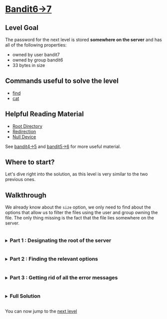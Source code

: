 # [Bandit6->7](https://overthewire.org/wargames/bandit/bandit7.html)

## Level Goal

The password for the next level is stored **somewhere on the server** and has all of the following properties:

-	owned by user bandit7
-	owned by group bandit6
-	33 bytes in size

## Commands useful to solve the level

- [find](https://www.gnu.org/software/findutils/manual/html_mono/find.html)
- [cat](https://www.gnu.org/software/coreutils/manual/coreutils.html#cat-invocation)

## Helpful Reading Material

- [Root Directory](https://en.wikipedia.org/wiki/Root_directory)
- [Redirection](https://en.wikipedia.org/wiki/Redirection_\(computing\))
- [Null Device](https://en.wikipedia.org/wiki/Null_device)

See [bandit4->5](/bandit/bandit4.md) and [bandit5->6](/bandit/bandit5.md) for more useful material.

## Where to start?

Let's dive right into the solution, as this level is very similar to the two previous ones.

## Walkthrough

We already know about the `size` option, we only need to find about the options that allow us to filter the 
files using the user and group owning the file. The only thing missing is the fact that the file lies somewhere 
on the server. 


<details>
<summary><h3 style="display:inline-block">Part 1 : Designating the root of the server</h3></summary>


<details>
<summary>Hint</summary>

Read about the [Root Directory](https://en.wikipedia.org/wiki/Root_directory)
</details>

<details>
<summary>Solution</summary>

From the reading material, we know that we can designate the root of the server with the character `/`.
The command `find /` will allow us to search everywhere in the server.
</details>
</details>


<details>
<summary><h3 style="display:inline-block">Part 2 : Finding the relevant options</h3></summary>

<details>
<summary>Hint</summary>

All the options we're looking for are in the section 2 of the [gnu findutils documentation](https://www.gnu.org/software/findutils/manual/html_mono/find.html)
</details>

<details>
<summary>Solution</summary>

Let's take a look at the [section 2.8](https://www.gnu.org/software/findutils/manual/html_mono/find.html#Owner). In this section we can see the two options :

-	`user`
-	`group`

Thus we can deduce the resulting command : `find / -user bandit7 -group bandit6 -size 33c`. We just have to `cat` the resulting file to get the password.

</details>
</details>


<details>
<summary><h3 style="display:inline-block">Part 3 : Getting rid of all the error messages</h3></summary>

Right now, you can see that the output is pretty useless, indeed we need to get rid of all the "Permission denied" messages.<br/>
We need to find a way to get rid of all these error messages, unfortunately `find` doesn't allow us to do so, but there is a way to get rid of these messages 
by putting them in a special file.


<details>
<summary>Hint</summary>

The information we need lies in two different places. Try to look into :
- the [section 3](https://www.gnu.org/software/bash/manual/bash.html) of the gnu bash manual
- the [null(4)](https://man7.org/linux/man-pages/man4/null.4.html) man page

</blockquote>
</details>

<details>
<summary>Solution</summary>

In the [section 3.6.2](https://www.gnu.org/software/bash/manual/bash.html#Redirecting-Output) of the gnu bash manual, we can learn more about output redirection. 
I think this isn't written directly (but I may be wrong) in the documentation, but the find utility writtes its error messages to [stderr](https://www.gnu.org/software/libc/manual/html_node/Standard-Streams.html)(see [here](https://man.freebsd.org/cgi/man.cgi?query=stderr&sektion=4&manpath=FreeBSD+14.0-RELEASE+and+Ports) for a more precise documentation about the stderr file).
However, we can redirect the output from stderr by redirecting the file descriptor number 2 to a file.<br/>
The file we're going to redirect to is the file [/dev/null](https://www.man7.org/linux/man-pages/man4/zero.4.html)(we could also redirect to `/dev/zero` as writing to any of these file has the same 
effect).<br/>
Here is the full command `find / -user bandit7 -group bandit6 -size 33c 2> /dev/zero`. We can then run cat on the file we retrieved.
</details>
</details>


<details>
<summary><h3 style="display:inline-block">Full Solution</h3></summary>

1. `find / -user bandit7 -group bandit6 -size 33c 2> /dev/zero` to retrieve the only file that meets the requirements without printing all the error messages
2. `cat retrieved_file` where *retrieved_file* is the file we got from the first step to dump the password string to stdout.<br/>

> We could also use the one-liner : `find / -user bandit7 -group bandit6 -size 33c -execdir cat '{}' \; 2> /dev/zero` 
> to dump only the password string to stdout

</details>

You can now jump to the [next level](/bandit/bandit7.md)
